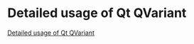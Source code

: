 # Detailed usage of Qt QVariant
[Detailed usage of Qt QVariant](https://aiwithcloud.com/2022/09/15/detailed_usage_of_qt_qvariant/)